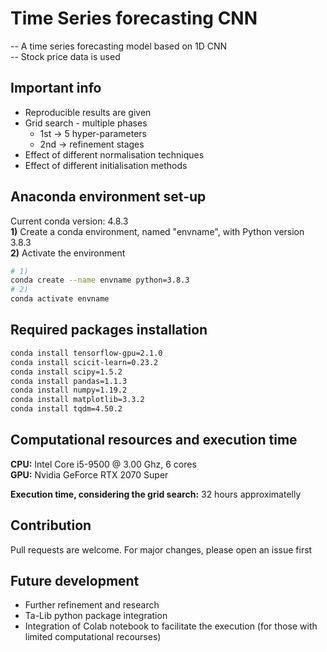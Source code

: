 # Time Series forecasting CNN
-- A time series forecasting model based on 1D CNN   
-- Stock price data is used  

## Important info
- Reproducible results are given
- Grid search - multiple phases
  - 1st -> 5 hyper-parameters
  - 2nd -> refinement stages
- Effect of different normalisation techniques
- Effect of different initialisation methods

## Anaconda environment set-up
Current conda version: 4.8.3   
**1)** Create a conda environment, named "envname", with Python version 3.8.3    
**2)** Activate the environment  

```bash
# 1)
conda create --name envname python=3.8.3
# 2)
conda activate envname
```
## Required packages installation
```bash
conda install tensorflow-gpu=2.1.0
conda install scicit-learn=0.23.2
conda install scipy=1.5.2
conda install pandas=1.1.3
conda install numpy=1.19.2
conda install matplotlib=3.3.2
conda install tqdm=4.50.2
```
## Computational resources and execution time
**CPU:** Intel Core i5-9500 @ 3.00 Ghz, 6 cores  
**GPU:** Nvidia GeForce RTX 2070 Super  

**Execution time, considering the grid search:** 32 hours approximatelly  

## Contribution
Pull requests are welcome. For major changes, please open an issue first

## Future development
- Further refinement and research  
- Ta-Lib python package integration
- Integration of Colab notebook to facilitate the execution (for those with limited computational recourses)   

